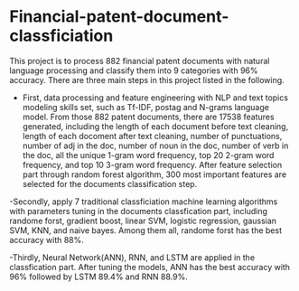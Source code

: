 # Financial-patent-document-classficiation
This project is to process 882 financial patent documents with natural language processing and classify them into 9 categories with 96% accuracy. There are three main steps in this project listed in the following. 

- First, data processing and feature engineering with NLP and text topics modeling skills set, such as Tf-IDF, postag and N-grams language model. From those 882 patent documents, there are 17538 features generated, including the length of each document before text cleaning, length of each docoment after text cleaning, number of punctuations, number of adj in the doc, number of noun in the doc, number of verb in the doc, all the unique 1-gram word frequency, top 20 2-gram word frequency, and top 10 3-gram word frequency. After feature selection part through random forest algorithm, 300 most important features are selected for the documents classification step. 

-Secondly, apply 7 traditional classficiation machine learning algorithms with parameters tuning in the documents classfication part, including randome forst, gradient boost, linear SVM, logistic regression, gaussian SVM, KNN, and naive bayes. Among them all, randome forst has the best accuracy with 88%.   

-Thirdly, Neural Network(ANN), RNN, and LSTM are applied in the classfication part. After tuning the models, ANN has the best accuracy with 96% followed by LSTM 89.4% and RNN 88.9%. 


